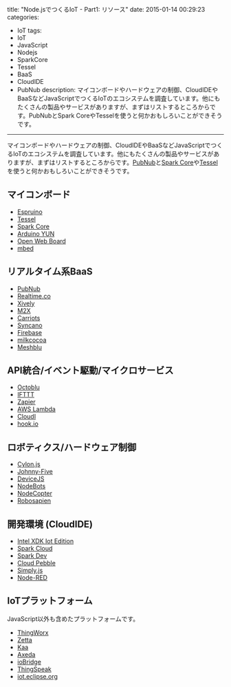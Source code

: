 title: "Node.jsでつくるIoT - Part1: リソース"
date: 2015-01-14 00:29:23
categories:
 - IoT
tags:
 - IoT
 - JavaScript
 - Nodejs
 - SparkCore
 - Tessel
 - BaaS
 - CloudIDE
 - PubNub
description: マイコンボードやハードウェアの制御、CloudIDEやBaaSなどJavaScriptでつくるIoTのエコシステムを調査しています。他にもたくさんの製品やサービスがありますが、まずはリストするところからです。PubNubとSpark CoreやTesselを使うと何かおもしろいことができそうです。
---

マイコンボードやハードウェアの制御、CloudIDEやBaaSなどJavaScriptでつくるIoTのエコシステムを調査しています。他にもたくさんの製品やサービスがありますが、まずはリストするところからです。[PubNub](http://www.pubnub.com/)と[Spark Core](https://www.spark.io/)や[Tessel](https://tessel.io/)を使うと何かおもしろいことができそうです。


<!-- more -->

## マイコンボード

* [Espruino](http://www.espruino.com/)
* [Tessel](https://tessel.io/)
* [Spark Core](https://www.spark.io/)
* [Arduino YUN](http://arduino.cc/en/Main/ArduinoBoardYun)
* [Open Web Board](http://au-fx.kddi.com/)
* [mbed](http://mbed.org/)

## リアルタイム系BaaS

* [PubNub](http://www.pubnub.com/)
* [Realtime.co](http://www.realtime.co/)
* [Xively](https://xively.com/)
* [M2X](https://m2x.att.com/)
* [Carriots](https://www.carriots.com/)
* [Syncano](http://www.syncano.com/)
* [Firebase](http://www.firebase.com/)
* [milkcocoa](https://mlkcca.com/)
* [Meshblu](https://github.com/octoblu/meshblu)

## API統合/イベント駆動/マイクロサービス

* [Octoblu](http://octoblu.com/)
* [IFTTT](https://ifttt.com/)
* [Zapier](https://zapier.com/)
* [AWS Lambda](http://aws.amazon.com/jp/lambda/)
* [CloudI](http://cloudi.org/index.html)
* [hook.io](http://hook.io/)

## ロボティクス/ハードウェア制御

* [Cylon.js](http://cylonjs.com/)
* [Johnny-Five](https://github.com/rwaldron/johnny-five)
* [DeviceJS](http://devicejs.org/blog)
* [NodeBots](http://nodebots.io/)
* [NodeCopter](http://www.nodecopter.com/)
* [Robosapien](http://www.wowwee.com/en/products/toys/robots/robotics/robosapiens/robosapien)


## 開発環境 (CloudIDE)

* [Intel XDK Iot Edition](https://software.intel.com/en-us/html5/xdk-iot)
* [Spark Cloud](http://docs.spark.io/api/)
* [Spark Dev](https://github.com/spark/spark-dev)
* [Cloud Pebble](https://cloudpebble.net/)
* [Simply.js](http://simplyjs.io/)
* [Node-RED](https://github.com/node-red/node-red)

## IoTプラットフォーム

JavaScript以外も含めたプラットフォームです。

* [ThingWorx](www.thingworx.com)
* [Zetta](http://www.zettajs.org/)
* [Kaa](http://www.kaaproject.org/)
* [Axeda](http://www.axeda.com/node/818)
* [ioBridge](http://www.iobridge.com/)
* [ThingSpeak](https://thingspeak.com/)
* [iot.eclipse.org](http://iot.eclipse.org/)

